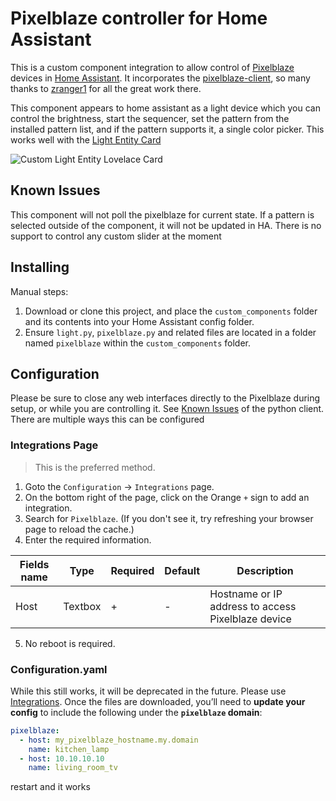 # Pixelblaze controller for Home Assistant
This is a custom component integration to allow control of [Pixelblaze](https://electromage.com/) devices in [Home Assistant](https://www.home-assistant.io/).  It incorporates the [pixelblaze-client](https://github.com/zranger1/pixelblaze-client), so many thanks to [zranger1](https://github.com/zranger1) for all the great work there. 

This component appears to home assistant as a light device which you can control the brightness, start the sequencer, set the pattern from the installed pattern list, and if the pattern supports it, a single color picker.  This works well with the [Light Entity Card](https://github.com/ljmerza/light-entity-card)

![Custom Light Entity Lovelace Card](https://github.com/vutang50/homeassistant-pixelblaze/blob/main/img/fullcard.png?raw=true)


## Known Issues
This component will not poll the pixelblaze for current state.  If a pattern is selected outside of the component, it will not be updated in HA.  There is no support to control any custom slider at the moment

## Installing

Manual steps:
1. Download or clone this project, and place the `custom_components` folder and its contents into your Home Assistant config folder.
2. Ensure `light.py`, `pixelblaze.py` and related files are located in a folder named `pixelblaze` within the `custom_components` folder.


## Configuration
Please be sure to close any web interfaces directly to the Pixelblaze during setup, or while you are controlling it. See [Known Issues](https://github.com/zranger1/pixelblaze-client#known-issues) of the python client.  There are multiple ways this can be configured

### Integrations Page
> This is the preferred method.

1. Goto the `Configuration` -> `Integrations` page.  
2. On the bottom right of the page, click on the Orange `+` sign to add an integration.
3. Search for `Pixelblaze`. (If you don't see it, try refreshing your browser page to reload the cache.)
4. Enter the required information. 

Fields name | Type | Required | Default | Description
--- | --- | --- | --- | --- |
Host | Textbox | + | - | Hostname or IP address to access Pixelblaze device
5. No reboot is required. 

### Configuration.yaml
While this still works, it will be deprecated in the future. Please use [Integrations](#integrations-page).
Once the files are downloaded, you’ll need to **update your config** to include the following under the **`pixelblaze` domain**:

```yaml
pixelblaze:
  - host: my_pixelblaze_hostname.my.domain
    name: kitchen_lamp
  - host: 10.10.10.10
    name: living_room_tv
```

restart and it works

